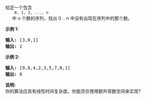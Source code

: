 <html>
 <body>
  <p>
   给定一个包含
   <code>
    0, 1, 2, ..., n
   </code>
   中
   <em>
    n
   </em>
   个数的序列，找出 0 ..
   <em>
    n
   </em>
   中没有出现在序列中的那个数。
  </p>
  <p>
   <strong>
    示例 1:
   </strong>
  </p>
  <pre><strong>输入:</strong> [3,0,1]
<strong>输出:</strong> 2
</pre>
  <p>
   <strong>
    示例 2:
   </strong>
  </p>
  <pre><strong>输入:</strong> [9,6,4,2,3,5,7,0,1]
<strong>输出:</strong> 8
</pre>
  <p>
   <strong>
    说明:
   </strong>
   <br/>
   你的算法应具有线性时间复杂度。你能否仅使用额外常数空间来实现?
  </p>
 </body>
</html>
